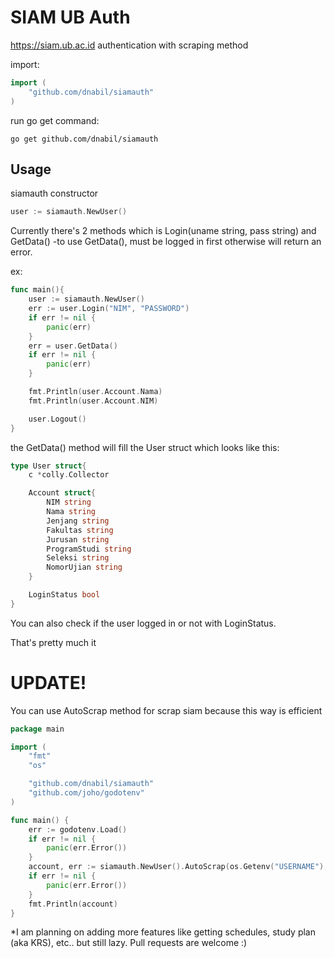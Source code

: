 # SIAM UB Auth

https://siam.ub.ac.id authentication with scraping method

import:

```go
import (
	"github.com/dnabil/siamauth"
)
```

run go get command:

```
go get github.com/dnabil/siamauth
```

## Usage

siamauth constructor

```go
user := siamauth.NewUser()
```

Currently there's 2 methods which is Login(uname string, pass string) and GetData()
-to use GetData(), must be logged in first otherwise will return an error.

ex:

```go
func main(){
	user := siamauth.NewUser()
	err := user.Login("NIM", "PASSWORD")
	if err != nil {
		panic(err)
	}
	err = user.GetData()
	if err != nil {
		panic(err)
	}

	fmt.Println(user.Account.Nama)
	fmt.Println(user.Account.NIM)

	user.Logout()
}
```

the GetData() method will fill the User struct which looks like this:

```go
type User struct{
	c *colly.Collector

  	Account struct{
		NIM string
		Nama string
		Jenjang string
		Fakultas string
		Jurusan string
		ProgramStudi string
		Seleksi string
		NomorUjian string
	}

	LoginStatus bool
}
```

You can also check if the user logged in or not with LoginStatus.

That's pretty much it

# UPDATE!

You can use AutoScrap method for scrap siam because this way is efficient

```go
package main

import (
	"fmt"
	"os"

	"github.com/dnabil/siamauth"
	"github.com/joho/godotenv"
)

func main() {
	err := godotenv.Load()
	if err != nil {
		panic(err.Error())
	}
	account, err := siamauth.NewUser().AutoScrap(os.Getenv("USERNAME"), os.Getenv("PASSWORD"))
	if err != nil {
		panic(err.Error())
	}
	fmt.Println(account)
}
```
\*I am planning on adding more features like getting schedules, study plan (aka KRS), etc.. but still lazy.
Pull requests are welcome :)
